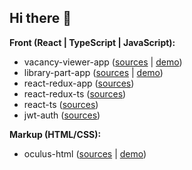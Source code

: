 ## Hi there 👋

**Front (React | TypeScript | JavaScript):**
- vacancy-viewer-app ([sources](https://github.com/udulko2/vacancy-viewer-app) | [demo](https://luminous-a910e1.netlify.app/search))
- library-part-app ([sources](https://github.com/udulko2/library-part-app) | [demo](https://library-part-far3ca.netlify.app/))
- react-redux-app ([sources](https://github.com/udulko2/React-Redux-App))
- react-redux-ts ([sources](https://github.com/udulko2/react-redux-ts))
- react-ts ([sources](https://github.com/udulko2/react-ts))
- jwt-auth ([sources](https://github.com/udulko2/jwt-auth))

**Markup (HTML/CSS):**
- oculus-html ([sources](https://github.com/udulko2/oculus-html) | [demo](https://oculus-html-4797c2.netlify.app))


<!--
**udulko2/udulko2** is a ✨ _special_ ✨ repository because its `README.md` (this file) appears on your GitHub profile.

Here are some ideas to get you started:

- 🔭 I’m currently working on ...
- 🌱 I’m currently learning ...
- 👯 I’m looking to collaborate on ...
- 🤔 I’m looking for help with ...
- 💬 Ask me about ...
- 📫 How to reach me: ...
- 😄 Pronouns: ...
- ⚡ Fun fact: ...
-->
